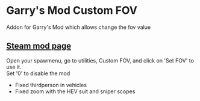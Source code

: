 # Garry's Mod Custom FOV
Addon for Garry's Mod which allows change the fov value


## [Steam mod page](https://steamcommunity.com/sharedfiles/filedetails/?id=1990062880)
Open your spawmenu, go to utilities, Custom FOV, and click on 'Set FOV' to use it. <br/>
Set '0' to disable the mod


* Fixed thirdperson in vehicles<br/>
* Fixed zoom with the HEV suit and sniper scopes
